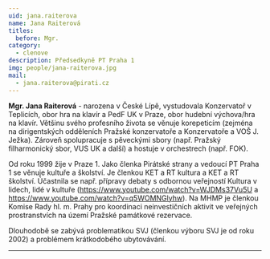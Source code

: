 ```yaml
---
uid: jana.raiterova
name: Jana Raiterová
titles:
  before: Mgr.
category:
  - clenove
description: Předsedkyně PT Praha 1
img: people/jana-raiterova.jpg
mail:
  - jana.raiterova@pirati.cz
---
```


**Mgr. Jana Raiterová** - narozena v České Lípě, vystudovala Konzervatoř v Teplicích, obor hra na klavír a PedF UK v Praze, obor hudební výchova/hra na klavír. Většinu svého profesního života se věnuje korepeticím (zejména na dirigentských odděleních Pražské konzervatoře a Konzervatoře a VOŠ J. Ježka). Zároveň spolupracuje s pěveckými sbory (např. Pražský filharmonický sbor, VUS UK a další) a hostuje v orchestrech (např. FOK).

Od roku 1999 žije v Praze 1.
Jako členka Pirátské strany a vedoucí PT Praha 1 se věnuje kultuře a školství. Je členkou KET a RT kultura a KET a RT školství. Účastnila se např. přípravy debaty s odbornou veřejností Kultura v lidech, lidé v kultuře (https://www.youtube.com/watch?v=WJDMs37Vu5U a https://www.youtube.com/watch?v=q5WOMNGlyhw). Na MHMP je členkou Komise Rady hl. m. Prahy pro koordinaci neinvestičních aktivit ve veřejných prostranstvích na území Pražské památkové rezervace.

Dlouhodobě se zabývá problematikou SVJ (členkou výboru SVJ je od roku 2002) a problémem krátkodobého ubytovávání.

---

